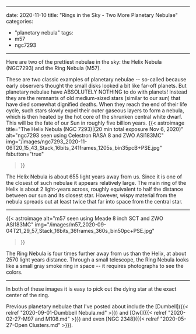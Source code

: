 ------
date: 2020-11-10
title: "Rings in the Sky - Two More Planetary Nebulae"
categories:
- "planetary nebula"
tags:
- m57
- ngc7293
---
Here are two of the prettiest nebulae in the sky: the Helix Nebula (NGC7293) and the Ring Nebula (M57).


<!--more-->
These are two classic examples of planetary nebulae -- so-called because early observers thought the small disks looked a bit like far-off planets.  But planetary nebulae have ABSOLUTELY NOTHING to do with planets! Instead they are the remnants of old medium-sized stars (similar to our sun) that have died somewhat dignified deaths. When they reach the end of their life cycle, such stars slowly expel their outer gaseous layers to form a nebula, which is then heated by the hot core of the shrunken central white dwarf. This will be the fate of our Sun in roughly five billion years.
{{< astroimage
title="The Helix Nebula (NGC 7293)|(20 min total exposure Nov 6, 2020)"
   alt="ngc7293 seen using Celestron RASA 8 and ZWO ASI183MC"
   img="/images/ngc7293_2020-11-06T20_15_43_Stack_16bits_241frames_1205s_bin35pcB+PSE.jpg"
   fsbutton="true"
>}}

The Helix Nebula is about 655 light years away from us. Since it is one of the closest of such nebulae it appears relatively large. The main ring of the Helix is about 2 light-years across, roughly equivalent to half the distance between our sun and its closest star. However, wispy material from the nebula spreads out at least twice that far into space from the central star.

---
{{< astroimage
   alt="m57 seen using Meade 8 inch SCT and ZWO ASI183MC"
   img="/images/m57_2020-09-04T21_29_57_Stack_16bits_36frames_360s_bin50pc+PSE.jpg"
>}}

The Ring Nebula is four times further away from us than the Helix, at about 2570 light years distance.  Through a small telescope, the Ring Nebula looks like a small gray smoke ring in space -- it requires photographs to see the colors.

---

In both of these images it is easy to pick out the dying star at the exact center of the ring.

 Previous planetary nebulae that I've posted about include the [Dumbell]({{< relref "2020-09-01-Dumbbell Nebula.md" >}}) and [Owl]({{< relref "2020-02-27-M97 and M108.md" >}}) and even [NGC 2348]({{< relref "2020-05-27-Open Clusters.md" >}}). 